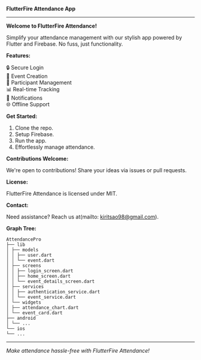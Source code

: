 **FlutterFire Attendance App**

---

**Welcome to FlutterFire Attendance!**

Simplify your attendance management with our stylish app powered by Flutter and Firebase. No fuss, just functionality.

**Features:**

🔒 Secure Login  
📅 Event Creation  
👥 Participant Management  
📊 Real-time Tracking  
🔔 Notifications  
🌐 Offline Support  

**Get Started:**

1. Clone the repo.
2. Setup Firebase.
3. Run the app.
4. Effortlessly manage attendance.

**Contributions Welcome:**

We're open to contributions! Share your ideas via issues or pull requests.

**License:**

FlutterFire Attendance is licensed under MIT.

**Contact:**

Need assistance? Reach us at(mailto: kiritsao98@gmail.com).

**Graph Tree:**
```
AttendancePro
├── lib
│ ├── models
│ │ ├── user.dart
│ │ └── event.dart
│ ├── screens
│ │ ├── login_screen.dart
│ │ ├── home_screen.dart
│ │ └── event_details_screen.dart
│ ├── services
│ │ ├── authentication_service.dart
│ │ └── event_service.dart
│ └── widgets
│ ├── attendance_chart.dart
│ └── event_card.dart
├── android
│ └── ...
└── ios
└── ...
```
---

*Make attendance hassle-free with FlutterFire Attendance!*
